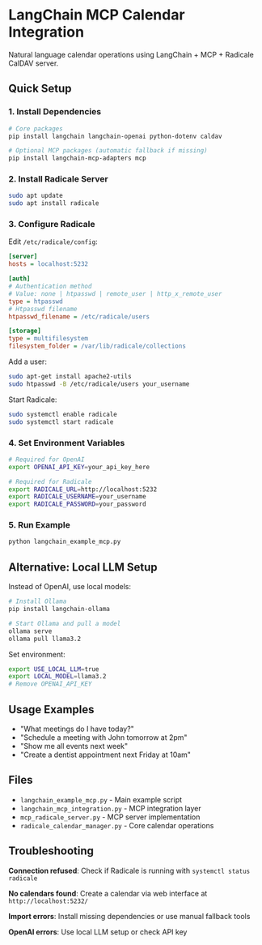 # LangChain MCP Calendar Integration

Natural language calendar operations using LangChain + MCP + Radicale CalDAV server.

## Quick Setup

### 1. Install Dependencies
```bash
# Core packages
pip install langchain langchain-openai python-dotenv caldav

# Optional MCP packages (automatic fallback if missing)
pip install langchain-mcp-adapters mcp
```

### 2. Install Radicale Server
```bash
sudo apt update
sudo apt install radicale
```

### 3. Configure Radicale
Edit `/etc/radicale/config`:
```ini
[server]
hosts = localhost:5232

[auth]
# Authentication method
# Value: none | htpasswd | remote_user | http_x_remote_user
type = htpasswd
# Htpasswd filename
htpasswd_filename = /etc/radicale/users

[storage]
type = multifilesystem
filesystem_folder = /var/lib/radicale/collections
```

Add a user:
```bash
sudo apt-get install apache2-utils
sudo htpasswd -B /etc/radicale/users your_username
```

Start Radicale:
```bash
sudo systemctl enable radicale
sudo systemctl start radicale
```

### 4. Set Environment Variables
```bash
# Required for OpenAI
export OPENAI_API_KEY=your_api_key_here

# Required for Radicale
export RADICALE_URL=http://localhost:5232
export RADICALE_USERNAME=your_username
export RADICALE_PASSWORD=your_password
```

### 5. Run Example
```bash
python langchain_example_mcp.py
```

## Alternative: Local LLM Setup

Instead of OpenAI, use local models:

```bash
# Install Ollama
pip install langchain-ollama

# Start Ollama and pull a model
ollama serve
ollama pull llama3.2
```

Set environment:
```bash
export USE_LOCAL_LLM=true
export LOCAL_MODEL=llama3.2
# Remove OPENAI_API_KEY
```

## Usage Examples

- "What meetings do I have today?"
- "Schedule a meeting with John tomorrow at 2pm"
- "Show me all events next week"
- "Create a dentist appointment next Friday at 10am"

## Files

- `langchain_example_mcp.py` - Main example script
- `langchain_mcp_integration.py` - MCP integration layer
- `mcp_radicale_server.py` - MCP server implementation
- `radicale_calendar_manager.py` - Core calendar operations

## Troubleshooting

**Connection refused**: Check if Radicale is running with `systemctl status radicale`

**No calendars found**: Create a calendar via web interface at `http://localhost:5232/`

**Import errors**: Install missing dependencies or use manual fallback tools

**OpenAI errors**: Use local LLM setup or check API key